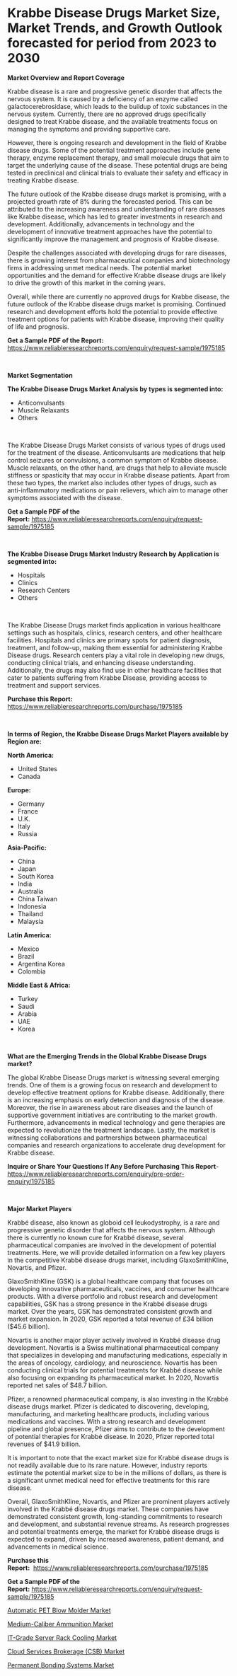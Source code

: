 <p><h1>Krabbe Disease Drugs Market Size, Market Trends, and Growth Outlook forecasted for period from 2023 to 2030</h1></p><p><strong>Market Overview and Report Coverage</strong></p>
<p><p>Krabbe disease is a rare and progressive genetic disorder that affects the nervous system. It is caused by a deficiency of an enzyme called galactocerebrosidase, which leads to the buildup of toxic substances in the nervous system. Currently, there are no approved drugs specifically designed to treat Krabbe disease, and the available treatments focus on managing the symptoms and providing supportive care.</p><p>However, there is ongoing research and development in the field of Krabbe disease drugs. Some of the potential treatment approaches include gene therapy, enzyme replacement therapy, and small molecule drugs that aim to target the underlying cause of the disease. These potential drugs are being tested in preclinical and clinical trials to evaluate their safety and efficacy in treating Krabbe disease.</p><p>The future outlook of the Krabbe disease drugs market is promising, with a projected growth rate of 8% during the forecasted period. This can be attributed to the increasing awareness and understanding of rare diseases like Krabbe disease, which has led to greater investments in research and development. Additionally, advancements in technology and the development of innovative treatment approaches have the potential to significantly improve the management and prognosis of Krabbe disease.</p><p>Despite the challenges associated with developing drugs for rare diseases, there is growing interest from pharmaceutical companies and biotechnology firms in addressing unmet medical needs. The potential market opportunities and the demand for effective Krabbe disease drugs are likely to drive the growth of this market in the coming years.</p><p>Overall, while there are currently no approved drugs for Krabbe disease, the future outlook of the Krabbe disease drugs market is promising. Continued research and development efforts hold the potential to provide effective treatment options for patients with Krabbe disease, improving their quality of life and prognosis.</p></p>
<p><strong>Get a Sample PDF of the Report:</strong> <a href="https://www.reliableresearchreports.com/enquiry/request-sample/1975185">https://www.reliableresearchreports.com/enquiry/request-sample/1975185</a></p>
<p>&nbsp;</p>
<p><strong>Market Segmentation</strong></p>
<p><strong>The Krabbe Disease Drugs Market Analysis by types is segmented into:</strong></p>
<p><ul><li>Anticonvulsants</li><li>Muscle Relaxants</li><li>Others</li></ul></p>
<p>&nbsp;</p>
<p><p>The Krabbe Disease Drugs Market consists of various types of drugs used for the treatment of the disease. Anticonvulsants are medications that help control seizures or convulsions, a common symptom of Krabbe disease. Muscle relaxants, on the other hand, are drugs that help to alleviate muscle stiffness or spasticity that may occur in Krabbe disease patients. Apart from these two types, the market also includes other types of drugs, such as anti-inflammatory medications or pain relievers, which aim to manage other symptoms associated with the disease.</p></p>
<p><strong>Get a Sample PDF of the Report:</strong>&nbsp;<a href="https://www.reliableresearchreports.com/enquiry/request-sample/1975185">https://www.reliableresearchreports.com/enquiry/request-sample/1975185</a></p>
<p>&nbsp;</p>
<p><strong>The Krabbe Disease Drugs Market Industry Research by Application is segmented into:</strong></p>
<p><ul><li>Hospitals</li><li>Clinics</li><li>Research Centers</li><li>Others</li></ul></p>
<p>&nbsp;</p>
<p><p>The Krabbe Disease Drugs market finds application in various healthcare settings such as hospitals, clinics, research centers, and other healthcare facilities. Hospitals and clinics are primary spots for patient diagnosis, treatment, and follow-up, making them essential for administering Krabbe Disease drugs. Research centers play a vital role in developing new drugs, conducting clinical trials, and enhancing disease understanding. Additionally, the drugs may also find use in other healthcare facilities that cater to patients suffering from Krabbe Disease, providing access to treatment and support services.</p></p>
<p><strong>Purchase this Report:</strong>&nbsp; <a href="https://www.reliableresearchreports.com/purchase/1975185">https://www.reliableresearchreports.com/purchase/1975185</a></p>
<p>&nbsp;</p>
<p><strong>In terms of Region, the Krabbe Disease Drugs Market Players available by Region are:</strong></p>
<p>
    <p> <strong> North America: </strong>
        <ul>
            <li>United States</li>
            <li>Canada</li>
        </ul>
        </p> 
    <p> <strong> Europe: </strong>
        <ul>
            <li>Germany</li>
            <li>France</li>
            <li>U.K.</li>
            <li>Italy</li>
            <li>Russia</li>
        </ul>
        </p> 
    <p> <strong> Asia-Pacific: </strong>
        <ul>
            <li>China</li>
            <li>Japan</li>
            <li>South Korea</li>
            <li>India</li>
            <li>Australia</li>
            <li>China Taiwan</li>
            <li>Indonesia</li>
            <li>Thailand</li>
            <li>Malaysia</li>
        </ul>
        </p> 
    <p> <strong> Latin America: </strong>
        <ul>
            <li>Mexico</li>
            <li>Brazil</li>
            <li>Argentina Korea</li>
            <li>Colombia</li>
        </ul>
        </p> 
    <p> <strong> Middle East & Africa: </strong>
        <ul>
            <li>Turkey</li>
            <li>Saudi</li>
            <li>Arabia</li>
            <li>UAE</li>
            <li>Korea</li>
        </ul>
    </p>
    </p>
<p>&nbsp;</p>
<p><strong>What are the Emerging Trends in the Global Krabbe Disease Drugs market?</strong></p>
<p><p>The global Krabbe Disease Drugs market is witnessing several emerging trends. One of them is a growing focus on research and development to develop effective treatment options for Krabbe disease. Additionally, there is an increasing emphasis on early detection and diagnosis of the disease. Moreover, the rise in awareness about rare diseases and the launch of supportive government initiatives are contributing to the market growth. Furthermore, advancements in medical technology and gene therapies are expected to revolutionize the treatment landscape. Lastly, the market is witnessing collaborations and partnerships between pharmaceutical companies and research organizations to accelerate drug development for Krabbe disease.</p></p>
<p><strong>Inquire or Share Your Questions If Any Before Purchasing This Report</strong>- <a href="https://www.reliableresearchreports.com/enquiry/pre-order-enquiry/1975185">https://www.reliableresearchreports.com/enquiry/pre-order-enquiry/1975185</a></p>
<p>&nbsp;</p>
<p><strong>Major Market Players</strong></p>
<p><p>Krabbé disease, also known as globoid cell leukodystrophy, is a rare and progressive genetic disorder that affects the nervous system. Although there is currently no known cure for Krabbé disease, several pharmaceutical companies are involved in the development of potential treatments. Here, we will provide detailed information on a few key players in the competitive Krabbé disease drugs market, including GlaxoSmithKline, Novartis, and Pfizer.</p><p>GlaxoSmithKline (GSK) is a global healthcare company that focuses on developing innovative pharmaceuticals, vaccines, and consumer healthcare products. With a diverse portfolio and robust research and development capabilities, GSK has a strong presence in the Krabbé disease drugs market. Over the years, GSK has demonstrated consistent growth and market expansion. In 2020, GSK reported a total revenue of £34 billion ($45.6 billion).</p><p>Novartis is another major player actively involved in Krabbé disease drug development. Novartis is a Swiss multinational pharmaceutical company that specializes in developing and manufacturing medications, especially in the areas of oncology, cardiology, and neuroscience. Novartis has been conducting clinical trials for potential treatments for Krabbé disease while also focusing on expanding its pharmaceutical market. In 2020, Novartis reported net sales of $48.7 billion.</p><p>Pfizer, a renowned pharmaceutical company, is also investing in the Krabbé disease drugs market. Pfizer is dedicated to discovering, developing, manufacturing, and marketing healthcare products, including various medications and vaccines. With a strong research and development pipeline and global presence, Pfizer aims to contribute to the development of potential therapies for Krabbé disease. In 2020, Pfizer reported total revenues of $41.9 billion.</p><p>It is important to note that the exact market size for Krabbé disease drugs is not readily available due to its rare nature. However, industry reports estimate the potential market size to be in the millions of dollars, as there is a significant unmet medical need for effective treatments for this rare disease.</p><p>Overall, GlaxoSmithKline, Novartis, and Pfizer are prominent players actively involved in the Krabbé disease drugs market. These companies have demonstrated consistent growth, long-standing commitments to research and development, and substantial revenue streams. As research progresses and potential treatments emerge, the market for Krabbé disease drugs is expected to expand, driven by increased awareness, patient demand, and advancements in medical science.</p></p>
<p><strong>Purchase this Report:</strong>&nbsp;&nbsp;<a href="https://www.reliableresearchreports.com/purchase/1975185">https://www.reliableresearchreports.com/purchase/1975185</a></p>
<p></p>
<p><strong>Get a Sample PDF of the Report:</strong>&nbsp;<a href="https://www.reliableresearchreports.com/enquiry/request-sample/1975185">https://www.reliableresearchreports.com/enquiry/request-sample/1975185</a></p>
<p><p><a href="https://medium.com/@ravenrussel2023/automatic-pet-blow-molder-market-comprehensive-assessment-by-type-application-and-geography-48e307442df1">Automatic PET Blow Molder Market</a></p><p><a href="https://github.com/aliciawhite5576/Market-Research-Report-List-1/blob/main/medium-caliber-ammunition-market.md">Medium-Caliber Ammunition Market</a></p><p><a href="https://medium.com/@holliswelch2023/it-grade-server-rack-cooling-market-analysis-its-cagr-market-segmentation-and-global-industry-804c7049203f">IT-Grade Server Rack Cooling Market</a></p><p><a href="https://github.com/provorikovar/Market-Research-Report-List-1/blob/main/cloud-services-brokerage-csb-market.md">Cloud Services Brokerage (CSB) Market</a></p><p><a href="https://medium.com/@vilmalittel/permanent-bonding-systems-market-analysis-its-cagr-market-segmentation-and-global-industry-30d55b178a44">Permanent Bonding Systems Market</a></p></p>